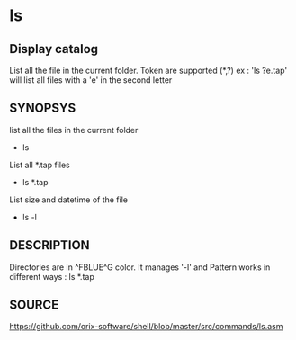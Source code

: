 # ls

## Display catalog

List all the file in the current folder. Token are supported (*,?) ex : 'ls ?e.tap' will list all files with a 'e' in the
second letter

## SYNOPSYS

list all the files in the current folder

+ ls

List all *.tap files

+ ls *.tap

List size and datetime of the file

+ ls -l

## DESCRIPTION

Directories are in ^FBLUE^G color. It  manages '-l' and Pattern works in different ways : ls *.tap

## SOURCE

https://github.com/orix-software/shell/blob/master/src/commands/ls.asm
